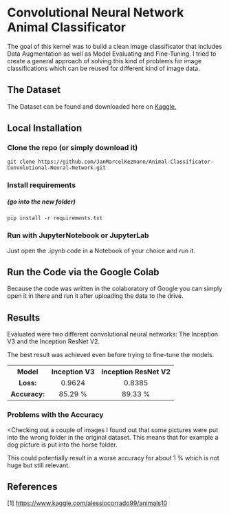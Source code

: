 # Convolutional Neural Network Animal Classificator

<p>The goal of this kernel was to build a clean image classificator that includes Data Augmentation as well as Model Evaluating and Fine-Tuning. I tried to create a general approach of solving this kind of problems for image classifications which can be reused for different kind of image data.</p>

## The Dataset
<p>The Dataset can be found and downloaded here on <a href="https://www.kaggle.com/alessiocorrado99/animals10">Kaggle.</a></p>

## Local Installation

### Clone the repo (or simply download it)
```shell
git clone https://github.com/JanMarcelKezmann/Animal-Classificator-Convolutional-Neural-Network.git
```

### Install requirements
##### (go into the new folder)

```shell
pip install -r requirements.txt
```

### Run with JupyterNotebook or JupyterLab
<p>Just open the .ipynb code in a Notebook of your choice and run it.</p>

## Run the Code via the Google Colab
<p>Because the code was written in the colaboratory of Google you can simply open it in there and run it after uploading the data to the drive.</p>

## Results
<p>Evaluated were two different convolutional neural networks: The Inception V3 and the Inception ResNet V2.</p>
<p>The best result was achieved even before trying to fine-tune the models.</p>

<table style="text-align:center">
  <tr>
    <th>Model</th>
    <th>Inception V3</th>
    <th>Inception ResNet V2</th>
  </tr>
  <tr>
    <td><strong>Loss:</strong></td>
    <td>0.9624</td>
    <td>0.8385</td>
  </tr>
  <trr">
    <td><strong>Accuracy:</strong></td>
    <td>85.29 %</td>
    <td>89.33 %</td>
  </tr>
</table>

### Problems with the Accuracy
<Checking out a couple of images I found out that some pictures were put into the wrong folder in the original dataset. This means that for example a dog picture is put into the horse folder.</p>
<p>This could potentially result in a worse accuracy for about 1 % which is not huge but still relevant.</p>

## References

[1] https://www.kaggle.com/alessiocorrado99/animals10
